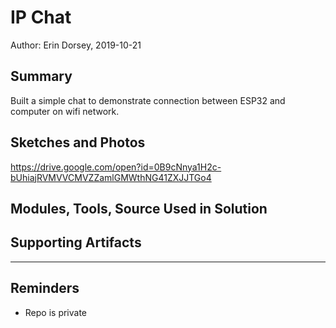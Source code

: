 #  IP Chat

Author: Erin Dorsey, 2019-10-21

## Summary
Built a simple chat to demonstrate connection between ESP32 and computer on wifi network.

## Sketches and Photos
https://drive.google.com/open?id=0B9cNnya1H2c-bUhiajRVMVVCMVZZamlGMWthNG41ZXJJTGo4

## Modules, Tools, Source Used in Solution


## Supporting Artifacts


-----

## Reminders
- Repo is private
